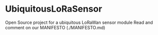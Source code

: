 # UbiquitousLoRaSensor
Open Source project for a ubiquitous LoRaWan sensor module
Read and comment on our MANIFESTO (./MANIFESTO.md)
